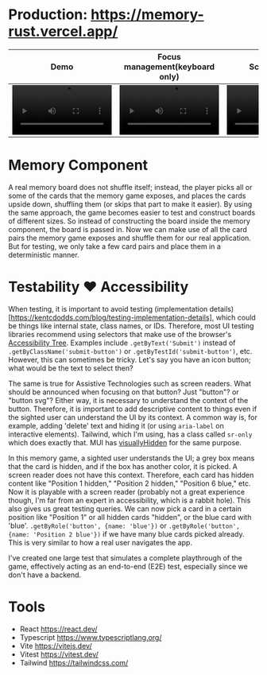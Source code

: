 # Production: https://memory-rust.vercel.app/

| Demo                                                                                                                        | Focus management(keyboard only)                                                                                             | Screen reader                                                                                                               |
| --------------------------------------------------------------------------------------------------------------------------- | --------------------------------------------------------------------------------------------------------------------------- | --------------------------------------------------------------------------------------------------------------------------- |
| <video width='200px' src="https://github.com/IvarssonAndreas/memory/assets/15048587/791ab412-26b5-4cf3-b7b4-d5fa41bd4a68"/> | <video width='200px' src="https://github.com/IvarssonAndreas/memory/assets/15048587/45dd616d-7e87-4c93-b73b-74a42fb5f659"/> | <video width='200px' src="https://github.com/IvarssonAndreas/memory/assets/15048587/6ca01b64-8161-4c55-b447-b1fa5023aa90"/> |

# Memory Component

A real memory board does not shuffle itself; instead, the player picks all or some of the cards that the memory game exposes, and places the cards upside down, shuffling them (or skips that part to make it easier). By using the same approach, the game becomes easier to test and construct boards of different sizes. So instead of constructing the board inside the memory component, the board is passed in. Now we can make use of all the card pairs the memory game exposes and shuffle them for our real application. But for testing, we only take a few card pairs and place them in a deterministic manner.

# Testability ❤️ Accessibility

When testing, it is important to avoid testing (implementation details)[https://kentcdodds.com/blog/testing-implementation-details], which could be things like internal state, class names, or IDs. Therefore, most UI testing libraries recommend using selectors that make use of the browser's [Accessibility Tree](<[https://kentcdodds.com/blog/testing-implementation-details](https://developer.mozilla.org/en-US/docs/Glossary/Accessibility_tree)>). Examples include `.getByText('Submit')` instead of `.getByClassName('submit-button')` or `.getByTestId('submit-button')`, etc. However, this can sometimes be tricky. Let's say you have an icon button; what would be the text to select then?

The same is true for Assistive Technologies such as screen readers. What should be announced when focusing on that button? Just "button"? or "button svg"? Either way, it is necessary to understand the context of the button. Therefore, it is important to add descriptive content to things even if the sighted user can understand the UI by its context. A common way is, for example, adding 'delete' text and hiding it (or using `aria-label` on interactive elements). Tailwind, which I'm using, has a class called `sr-only` which does exactly that. MUI has [visuallyHidden](https://mui.com/system/screen-readers/#visually-hidden-elements) for the same purpose.

In this memory game, a sighted user understands the UI; a grey box means that the card is hidden, and if the box has another color, it is picked. A screen reader does not have this context. Therefore, each card has hidden content like "Position 1 hidden," "Position 2 hidden," "Position 6 blue," etc. Now it is playable with a screen reader (probably not a great experience though, I'm far from an expert in accessibility, which is a rabbit hole). This also gives us great testing queries. We can now pick a card in a certain position like "Position 1" or all hidden cards "hidden", or the blue card with 'blue'. `.getByRole('button', {name: 'blue'})` or `.getByRole('button', {name: 'Position 2 blue'})` if we have many blue cards picked already. This is very similar to how a real user navigates the app.

I've created one large test that simulates a complete playthrough of the game, effectively acting as an end-to-end (E2E) test, especially since we don't have a backend.

# Tools

- React https://react.dev/
- Typescript https://www.typescriptlang.org/
- Vite https://vitejs.dev/
- Vitest https://vitest.dev/
- Tailwind https://tailwindcss.com/
